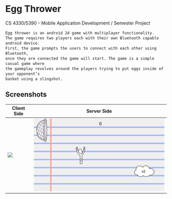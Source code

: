 # Egg Thrower
CS 4330/5390 - Mobile Application Development / Semester Project
```
Egg thrower is an android 2d game with multiplayer functionality. 
The game requires two players each with their own Bluetooth capable android device. 
First, the game prompts the users to connect with each other using Bluetooth, 
once they are connected the game will start. The game is a simple casual game where 
the gameplay revolves around the players trying to put eggs inside of your opponent’s 
basket using a slingshot.
```

## Screenshots
| Client Side | Server Side |
| ---------------------------- | -------------------------------- |
| ![](screenshots/ss1.gif?raw=true) | ![](screenshots/ss2.png?raw=true) |